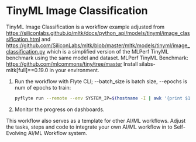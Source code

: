 # TinyML Image Classification

TinyML Image Classification is a workflow example adjusted from https://siliconlabs.github.io/mltk/docs/python_api/models/tinyml/image_classification.html and https://github.com/SiliconLabs/mltk/blob/master/mltk/models/tinyml/image_classification.py which is a simplified version of the MLPerf TinyML benchmark using the same model and dataset. 
MLPerf TinyML Benchmark: https://github.com/mlcommons/tiny/tree/master
Install silabs-mltk[full]==0.19.0 in your environment.

1. Run the workflow with Flyte CLI; --batch_size is batch size, --epochs is num of epochs to train:
    ```bash
   pyflyte run --remote --env SYSTEM_IP=$(hostname -I | awk '{print $1}') --image copandrej/flyte_workflow:8 workflow.py image_classification_workflow --batch_size 10 --epochs 1
    ```
2. Monitor the progress on dashboards.

This workflow also serves as a template for other AI/ML workflows. Adjust the tasks, steps and code to integrate your own AI/ML workflow in to Self-Evolving AI/ML Workflow system.
